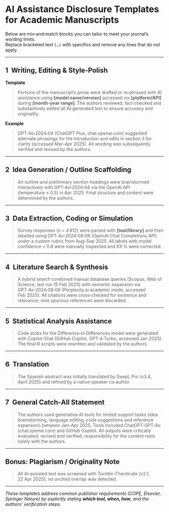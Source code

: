# AI Assistance Disclosure Templates for Academic Manuscripts

Below are mix‑and‑match blocks you can tailor to meet your journal’s wording limits.  
Replace bracketed text `[…]` with specifics and remove any lines that do not apply.

---

## 1  Writing, Editing & Style‑Polish

**Template**

> Portions of the manuscript’s prose were drafted or re‑phrased with AI assistance using **[model name/version]** accessed via **[platform/API]** during **[month‑year range]**. The authors reviewed, fact‑checked and substantively edited all AI‑generated text to ensure accuracy and originality.

**Example**

> GPT‑4o‑2024‑04 (ChatGPT Plus, chat.openai.com) suggested alternate phrasings for the Introduction and edits in section 3 for clarity (accessed Mar–Apr 2025). All wording was subsequently verified and revised by the authors.

---

## 2  Idea Generation / Outline Scaffolding

> An outline and preliminary section headings were brainstormed interactively with GPT‑4o‑2024‑04 via the OpenAI API (temperature ≤ 0.5) in Apr 2025. Final structure and content were determined by the authors.

---

## 3  Data Extraction, Coding or Simulation

> Survey responses (*n = 4 812*) were parsed with **[tool/library]** and then labelled using GPT‑4o‑2024‑08‑06 (OpenAI Chat Completions API) under a custom rubric from Aug–Sep 2025. All labels with model confidence < 0.8 were manually inspected and XX % were corrected.

---

## 4  Literature Search & Synthesis

> A hybrid search combined manual database queries (Scopus, Web of Science, last run 15 Feb 2025) with semantic expansion via GPT‑4o‑2024‑08‑06 (Perplexity.ai academic mode, accessed Feb 2025). All citations were cross‑checked for existence and relevance; nine spurious references were discarded.

---

## 5  Statistical Analysis Assistance

> Code stubs for the Difference‑in‑Differences model were generated with Copilot Chat (GitHub Copilot, GPT‑4‑Turbo, accessed Jan 2025). The final R scripts were rewritten and validated by the authors.

---

## 6  Translation

> The Spanish abstract was initially translated by DeepL Pro (v3.4, April 2025) and refined by a native‑speaker co‑author.

---

## 7  General Catch‑All Statement

> The authors used generative‑AI tools for limited support tasks (idea brainstorming, language editing, code suggestions and reference expansion) between Jan–Apr 2025. Tools included ChatGPT‑GPT‑4o (chat.openai.com) and GitHub Copilot. All outputs were critically evaluated, revised and verified; responsibility for the content rests solely with the authors.

---

## Bonus: Plagiarism / Originality Note

> All AI‑assisted text was screened with Turnitin iThenticate (v2.1, 22 Apr 2025); no uncited overlap was detected.

---

*These templates address common publisher requirements (COPE, Elsevier, Springer Nature) by explicitly stating **which tool, when, how**, and the authors’ verification steps.*
